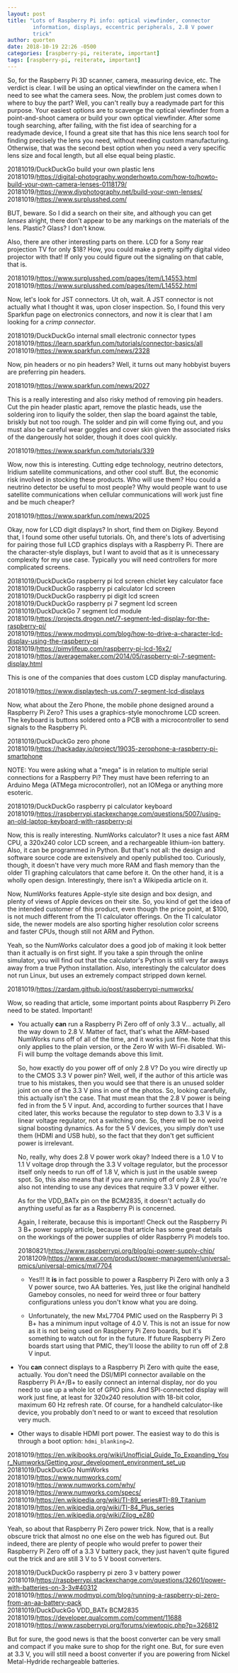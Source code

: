```yaml
---
layout: post
title: "Lots of Raspberry Pi info: optical viewfinder, connector
        information, displays, eccentric peripherals, 2.8 V power
        trick"
author: quorten
date: 2018-10-19 22:26 -0500
categories: [raspberry-pi, reiterate, important]
tags: [raspberry-pi, reiterate, important]
---
```


So, for the Raspberry Pi 3D scanner, camera, measuring device, etc.
The verdict is clear.  I will be using an optical viewfinder on the
camera when I need to see what the camera sees.  Now, the problem just
comes down to where to buy the part?  Well, you can't really buy a
readymade part for this purpose.  Your easiest options are to scavenge
the optical viewfinder from a point-and-shoot camera or build your own
optical viewfinder.  After some tough searching, after failing, with
the fist idea of searching for a readymade device, I found a great
site that has this nice lens search tool for finding precisely the
lens you need, without needing custom manufacturing.  Otherwise, that
was the second best option when you need a very specific lens size and
focal length, but all else equal being plastic.

20181019/DuckDuckGo build your own plastic lens  
20181019/https://digital-photography.wonderhowto.com/how-to/howto-build-your-own-camera-lenses-0118179/  
20181019/https://www.diyphotography.net/build-your-own-lenses/  
20181019/https://www.surplusshed.com/

BUT, beware.  So I did a search on their site, and although you can
get _lenses_ alright, there don't appear to be any markings on the
materials of the lens.  Plastic?  Glass?  I don't know.

Also, there are other interesting parts on there.  LCD for a Sony rear
projection TV for only $18?  How, you could make a pretty spiffy
digital video projector with that!  If only you could figure out the
signaling on that cable, that is.

<!-- more -->

20181019/https://www.surplusshed.com/pages/item/L14553.html  
20181019/https://www.surplusshed.com/pages/item/L14552.html

Now, let's look for JST connectors.  Ut oh, wait.  A JST connector is
not actually what I thought it was, upon closer inspection.  So, I
found this very Sparkfun page on electronics connectors, and now it is
clear that I am looking for a _crimp connector_.

20181019/DuckDuckGo internal small electronic connector types  
20181019/https://learn.sparkfun.com/tutorials/connector-basics/all  
20181019/https://www.sparkfun.com/news/2328

Now, pin headers or no pin headers?  Well, it turns out many hobbyist
buyers are preferring pin headers.

20181019/https://www.sparkfun.com/news/2027

This is a really interesting and also risky method of removing pin
headers.  Cut the pin header plastic apart, remove the plastic heads,
use the soldering iron to liquify the solder, then slap the board
against the table, briskly but not too rough.  The solder and pin will
come flying out, and you must also be careful wear goggles and cover
skin given the associated risks of the dangerously hot solder, though
it does cool quickly.

20181019/https://www.sparkfun.com/tutorials/339

Wow, now this is interesting.  Cutting edge technology, neutrino
detectors, Iridium satellite communications, and other cool stuff.
But, the economic risk involved in stocking these products.  Who will
use them?  Hou could a neutrino detector be useful to most people?
Why would people want to use satellite communications when cellular
communications will work just fine and be much cheaper?

20181019/https://www.sparkfun.com/news/2025

Okay, now for LCD digit displays?  In short, find them on Digikey.
Beyond that, I found some other useful tutorials.  Oh, and there's
lots of advertising for pairing those full LCD graphics displays with
a Raspberry Pi.  There are the character-style displays, but I want to
avoid that as it is unnecessary complexity for my use case.  Typically
you will need controllers for more complicated screens.

20181019/DuckDuckGo raspberry pi lcd screen chiclet key calculator face  
20181019/DuckDuckGo raspberry pi calculator lcd screen  
20181019/DuckDuckGo raspberry pi digit lcd screen  
20181019/DuckDuckGo raspberry pi 7 segment lcd screen  
20181019/DuckDuckGo 7 segment lcd module  
20181019/https://projects.drogon.net/7-segment-led-display-for-the-raspberry-pi/  
20181019/https://www.modmypi.com/blog/how-to-drive-a-character-lcd-display-using-the-raspberry-pi  
20181019/https://pimylifeup.com/raspberry-pi-lcd-16x2/  
20181019/https://averagemaker.com/2014/05/raspberry-pi-7-segment-display.html

This is one of the companies that does custom LCD display
manufacturing.

20181019/https://www.displaytech-us.com/7-segment-lcd-displays

Now, what about the Zero Phone, the mobile phone designed around a
Raspberry Pi Zero?  This uses a graphics-style monochrome LCD screen.
The keyboard is buttons soldered onto a PCB with a microcontroller to
send signals to the Raspberry Pi.

20181019/DuckDuckGo zero phone  
20181019/https://hackaday.io/project/19035-zerophone-a-raspberry-pi-smartphone

NOTE: You were asking what a "mega" is in relation to multiple serial
connections for a Raspberry Pi?  They must have been referring to an
Arduino Mega (ATMega microcontroller), not an IOMega or anything more
esoteric.

20181019/DuckDuckGo raspberry pi calculator keyboard  
20181019/https://raspberrypi.stackexchange.com/questions/5007/using-an-old-laptop-keyboard-with-raspberry-pi

Now, this is really interesting.  NumWorks calculator?  It uses a nice
fast ARM CPU, a 320x240 color LCD screen, and a rechargeable
lithium-ion battery.  Also, it can be programmed in Python.  But
that's not all: the design and software source code are extensively
and openly published too.  Curiously, though, it doesn't have very
much more RAM and flash memory than the older TI graphing calculators
that came before it.  On the other hand, it is a wholly open design.
Interestingly, there isn't a Wikipedia article on it.

Now, NumWorks features Apple-style site design and box design, and
plenty of views of Apple devices on their site.  So, you kind of get
the idea of the intended customer of this product, even though the
price point, at $100, is not much different from the TI calculator
offerings.  On the TI calculator side, the newer models are also
sporting higher resolution color screens and faster CPUs, though still
not ARM and Python.

Yeah, so the NumWorks calculator does a good job of making it look
better than it actually is on first sight.  If you take a spin through
the online simulator, you will find out that the calculator's Python
is still very far aways away from a true Python installation.  Also,
interestingly the calculator does not run Linux, but uses an extremely
compact stripped down kernel.

20181019/https://zardam.github.io/post/raspberrypi-numworks/

Wow, so reading that article, some important points about Raspberry Pi
Zero need to be stated.  Important!

* You actually **can** run a Raspberry Pi Zero off of only 3.3 V...
  actually, all the way down to 2.8 V.  Matter of fact, that's what
  the ARM-based NumWorks runs off of all of the time, and it works
  just fine.  Note that this only applies to the plain version, or the
  Zero W with Wi-Fi disabled.  Wi-Fi will bump the voltage demands
  above this limit.

  So, how exactly do you power off of only 2.8 V?  Do you wire
  directly up to the CMOS 3.3 V power pin?  Well, well, if the author
  of this article was true to his mistakes, then you would see that
  there is an unused solder joint on one of the 3.3 V pins in one of
  the photos.  So, looking carefully, this actually isn't the case.
  That must mean that the 2.8 V power is being fed in from the 5 V
  input.  And, according to further sources that I have cited later,
  this works because the regulator to step down to 3.3 V is a linear
  voltage regulator, not a switching one.  So, there will be no weird
  signal boosting dynamics.  As for the 5 V devices, you simply don't
  use them (HDMI and USB hub), so the fact that they don't get
  sufficient power is irrelevant.

  No, really, why does 2.8 V power work okay?  Indeed there is a 1.0 V
  to 1.1 V voltage drop through the 3.3 V voltage regulator, but the
  processor itself only needs to run off of 1.8 V, which is just in
  the usable sweep spot.  So, this also means that if you are running
  off of only 2.8 V, you're also not intending to use any devices that
  require 3.3 V power either.

  As for the VDD_BATx pin on the BCM2835, it doesn't actually do
  anything useful as far as a Raspberry Pi is concerned.

  Again, I reiterate, because this is important!  Check out the
  Raspberry Pi 3 B+ power supply article, because that article has
  some great details on the workings of the power supplies of older
  Raspberry Pi models too.

  20180821/https://www.raspberrypi.org/blog/pi-power-supply-chip/  
  20181209/https://www.exar.com/product/power-management/universal-pmics/universal-pmics/mxl7704

    * Yes!!!  It **is** in fact possible to power a Raspberry Pi Zero
      with only a 3 V power source, two AA batteries.  Yes, just like
      the original handheld Gameboy consoles, no need for weird three
      or four battery configurations unless you don't know what you
      are doing.

    * Unfortunately, the new MxL7704 PMIC used on the Raspberry Pi 3
      B+ has a minimum input voltage of 4.0 V.  This is not an issue
      for now as it is not being used on Raspberry Pi Zero boards, but
      it's something to watch out for in the future.  If future
      Raspberry Pi Zero boards start using that PMIC, they'll loose
      the ability to run off of 2.8 V input.

* You **can** connect displays to a Raspberry Pi Zero with quite the
  ease, actually.  You don't need the DSI/MIPI connector available on
  the Raspberry Pi A+/B+ to easily connect an internal display, nor do
  you need to use up a whole lot of GPIO pins.  And SPI-connected
  display will work just fine, at least for 320x240 resolution with
  18-bit color, maximum 60 Hz refresh rate.  Of course, for a handheld
  calculator-like device, you probably don't need to or want to exceed
  that resolution very much.

* Other ways to disable HDMI port power.  The easiest way to do this
  is through a boot option: `hdmi_blanking=2`.

20181019/https://en.wikibooks.org/wiki/Unofficial_Guide_To_Expanding_Your_Numworks/Getting_your_development_environment_set_up  
20181019/DuckDuckGo NumWorks  
20181019/https://www.numworks.com/
20181019/https://www.numworks.com/why/  
20181019/https://www.numworks.com/specs/  
20181019/https://en.wikipedia.org/wiki/TI-89_series#TI-89_Titanium  
20181019/https://en.wikipedia.org/wiki/TI-84_Plus_series  
20181019/https://en.wikipedia.org/wiki/Zilog_eZ80

Yeah, so about that Raspberry Pi Zero power trick.  Now, that is a
really obscure trick that almost no one else on the web has figured
out.  But indeed, there are plenty of people who would prefer to power
their Raspberry Pi Zero off of a 3.3 V battery pack, they just haven't
quite figured out the trick and are still 3 V to 5 V boost converters.

20181019/DuckDuckGo raspberry pi zero 3 v battery power  
20181019/https://raspberrypi.stackexchange.com/questions/32601/power-with-batteries-on-3-3v#40312  
20181019/https://www.modmypi.com/blog/running-a-raspberry-pi-zero-from-an-aa-battery-pack  
20181019/DuckDuckGo VDD_BATx BCM2835  
20181019/https://developer.qualcomm.com/comment/11688  
20181019/https://www.raspberrypi.org/forums/viewtopic.php?p=326812

But for sure, the good news is that the boost converter can be very
small and compact if you make sure to shop for the right one.  But,
for sure even at 3.3 V, you will still need a boost converter if you
are powering from Nickel Metal-Hydride rechargeable batteries.
